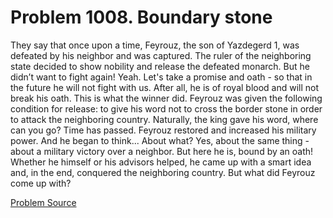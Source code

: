 # Problem 1008. Boundary stone

They say that once upon a time, Feyrouz, the son of Yazdegerd 1, was defeated by his neighbor and was captured. The ruler of the neighboring state decided to show nobility and release the defeated monarch. But he didn’t want to fight again! Yeah. Let's take a promise and oath - so that in the future he will not fight with us. After all, he is of royal blood and will not break his oath. This is what the winner did. Feyrouz was given the following condition for release: to give his word not to cross the border stone in order to attack the neighboring country. Naturally, the king gave his word, where can you go? Time has passed. Feyrouz restored and increased his military power. And he began to think... About what? Yes, about the same thing - about a military victory over a neighbor. But here he is, bound by an oath! Whether he himself or his advisors helped, he came up with a smart idea and, in the end, conquered the neighboring country. But what did Feyrouz come up with?

[Problem Source](https://www.trizland.ru/tasks/1768/)